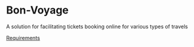 # Bon-Voyage
A solution for facilitating tickets booking online for various types of travels

[Requirements](docs/Requirements.md)
